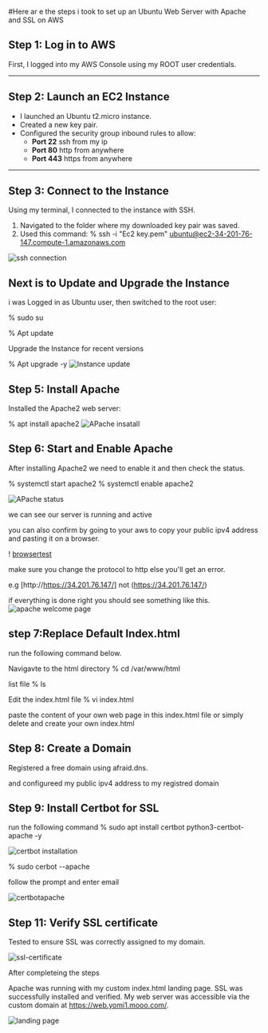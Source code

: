 #Here ar e the steps i took to set up an Ubuntu Web Server with Apache and SSL on AWS

## Step 1: Log in to AWS
First, I logged into my AWS Console using my ROOT user credentials.

---

## Step 2: Launch an EC2 Instance
- I launched an Ubuntu t2.micro instance.
- Created a new key pair.
- Configured the security group inbound rules to allow:
  - **Port 22** ssh from my ip
  - **Port 80** http from anywhere
  - **Port 443** https from anywhere

---

## Step 3: Connect to the Instance
Using my terminal, I connected to the instance with SSH.

1. Navigated to the folder where my downloaded key pair was saved.
2. Used this command:
  % ssh -i "Ec2 key.pem" ubuntu@ec2-34-201-76-147.compute-1.amazonaws.com

 ![ssh connection](./img/sshconnection.png)

## Next is to Update and Upgrade the Instance
i was Logged in as Ubuntu user, then switched to the root user:

 %   sudo su

 %   Apt update 

Upgrade the Instance for recent versions

 %    Apt upgrade -y
 ![Instance update](./img/instanceupdat.png)

## Step 5: Install Apache
Installed the Apache2 web server:

 % apt install apache2
 ![APache insatall](./img/installapache.png)

 ## Step 6: Start and Enable Apache
After installing Apache2 we need to enable it and then check the status.

 %  systemctl start apache2
 %  systemctl enable apache2


 ![APache status](./img/Apachestatus.png) 

 we can see our server is running and active

you can also confirm by going to your aws to copy your public ipv4 address and pasting it on a browser.

! [browsertest](./img/brosweripv4test.png)


make sure you change the protocol to http else you'll get an error.

e.g  [http://https://34.201.76.147/] not (https://34.201.76.147/) 


if everything is done right you should see something like this.
![apache welcome page](./img/apachelandingpage.png)


## step 7:Replace Default Index.html
run the following command below.

Navigavte to the html directory
%  cd /var/www/html 

list file 
% ls  

Edit the index.html file
% vi index.html

paste the content of your own web page in this index.html file or simply delete and create your own index.html

## Step 8: Create a Domain
Registered a free domain using afraid.dns.

and configureed my public ipv4 address to my registred domain




## Step 9: Install Certbot for SSL

run the following command
%  sudo apt install certbot python3-certbot-apache -y

![certbot installation](./img/certbotinstall.png)

% sudo cerbot --apache

follow the prompt and enter email 

![certbotapache ](./img/certbot%20apache.png)




## Step 11: Verify SSL certificate

Tested to ensure SSL was correctly assigned to my domain.

![ssl-certificate](./img/ssl-certificate.png)


After completeing the steps 

Apache was running with my  custom  index.html landing page.
SSL was successfully installed and verified.
My web server was accessible via the custom domain at https://web.yomi1.mooo.com/.

![landing page](./img/landingpage.png)
